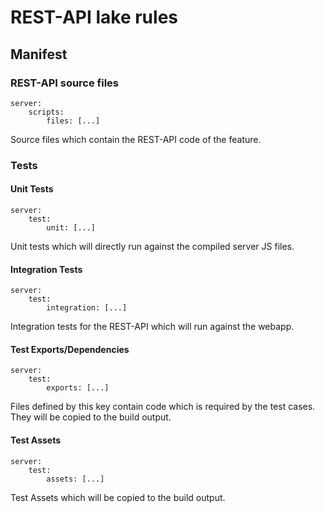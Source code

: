 # REST-API lake rules

## Manifest

### REST-API source files
    server:
        scripts:
            files: [...]

Source files which contain the REST-API code of the feature.

### Tests

#### Unit Tests
    server:
        test:
            unit: [...]

Unit tests which will directly run against the compiled server JS files.

#### Integration Tests
    server:
        test:
            integration: [...]

Integration tests for the REST-API which will run against the webapp.

#### Test Exports/Dependencies
    server:
        test:
            exports: [...]

Files defined by this key contain code which is required by the test cases. They will be copied to the build output.

#### Test Assets
    server:
        test:
            assets: [...]

Test Assets which will be copied to the build output.